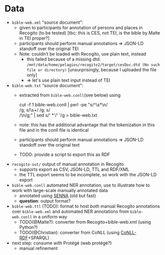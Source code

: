 # Data

- `bible-web.xml` "source document":
	- given to participants for annotation of persons and places in Recogito (to be tested)
	  [tbc: this is CES, not TEI, is the bible by Malte in TEI proper?]
 	- participants should perform manual annotations => JSON-LD standoff over the original TEI
 	- Note: couldn't be loaded with Recogito, use plain text, instead
 		- this failed because of a missing dtd: `/mnt/data/home/pelagios/recogito2/target/cesDoc.dtd (No such file or directory)` [unsurprisingly, because I uploaded the file only]
 		- => let's use plain text input instead of TEI
- `bible-web.txt` "source document":
	- extracted from `bible-web.conll`(see below) using

		cut -f 1  bible-web.conll | perl -pe "s/^\s*\n/<br>/g; s/\s+/ /g; s/<br>/\n/g;" | sed s/'  *'/' '/g > bible-web.txt
	
	- note: this has the additional advantage that the tokenization in this file and in the conll file is identical
 	- participants should perform manual annotations => JSON-LD standoff over the original text
 	- TODO: provide a script to export this as RDF
- `recogito-out/` output of manual annotation in Recogito
	- supports export as CSV, JSON-LD, TTL and RDF/XML
	- the TTL export seems to be incomplete, so work with the JSON-LD export
- `bible-web.conll` automated NER annotation, use to illustrate how to work with large-scale manually annotated data
	- annotated using [SENNA](https://ronan.collobert.com/senna/) (old but fast)
	- **question**: output format?
- `bible-web.ttl` (TODO): format to host *both* manual Recogito annotations over `bible-web.xml` and automated NER annotations from `bible-web.conll` in a uniform way
	- TODO(@Malte?): converter from Recogito+bible-web.xml (using Python?)
	- TODO(@Christian): converter from CoNLL (using [CoNLL-RDF](https://github.com/acoli-repo/conll-rdf)+SPARQL)
- next step: consume with Protégé (web protégé?)
	- manual refinement
